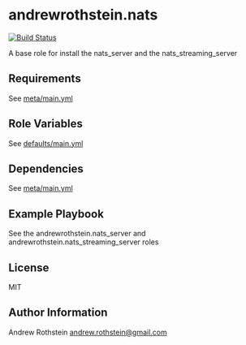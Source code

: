 andrewrothstein.nats
=========
[![Build Status](https://travis-ci.org/andrewrothstein/ansible-nats.svg?branch=master)](https://travis-ci.org/andrewrothstein/ansible-nats)

A base role for install the nats_server and the nats_streaming_server

Requirements
------------

See [meta/main.yml](meta/main.yml)

Role Variables
--------------

See [defaults/main.yml](defaults/main.yml)

Dependencies
------------

See [meta/main.yml](meta/main.yml)

Example Playbook
----------------

See the andrewrothstein.nats_server and andrewrothstein.nats_streaming_server roles

License
-------

MIT

Author Information
------------------

Andrew Rothstein <andrew.rothstein@gmail.com>

